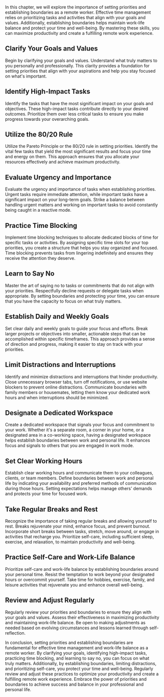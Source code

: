 
In this chapter, we will explore the importance of setting priorities and establishing boundaries as a remote worker. Effective time management relies on prioritizing tasks and activities that align with your goals and values. Additionally, establishing boundaries helps maintain work-life balance and protect your time and well-being. By mastering these skills, you can maximize productivity and create a fulfilling remote work experience.

Clarify Your Goals and Values
-----------------------------

Begin by clarifying your goals and values. Understand what truly matters to you personally and professionally. This clarity provides a foundation for setting priorities that align with your aspirations and help you stay focused on what's important.

Identify High-Impact Tasks
--------------------------

Identify the tasks that have the most significant impact on your goals and objectives. These high-impact tasks contribute directly to your desired outcomes. Prioritize them over less critical tasks to ensure you make progress towards your overarching goals.

Utilize the 80/20 Rule
----------------------

Utilize the Pareto Principle or the 80/20 rule in setting priorities. Identify the vital few tasks that yield the most significant results and focus your time and energy on them. This approach ensures that you allocate your resources effectively and achieve maximum productivity.

Evaluate Urgency and Importance
-------------------------------

Evaluate the urgency and importance of tasks when establishing priorities. Urgent tasks require immediate attention, while important tasks have a significant impact on your long-term goals. Strike a balance between handling urgent matters and working on important tasks to avoid constantly being caught in a reactive mode.

Practice Time Blocking
----------------------

Implement time blocking techniques to allocate dedicated blocks of time for specific tasks or activities. By assigning specific time slots for your top priorities, you create a structure that helps you stay organized and focused. Time blocking prevents tasks from lingering indefinitely and ensures they receive the attention they deserve.

Learn to Say No
---------------

Master the art of saying no to tasks or commitments that do not align with your priorities. Respectfully decline requests or delegate tasks when appropriate. By setting boundaries and protecting your time, you can ensure that you have the capacity to focus on what truly matters.

Establish Daily and Weekly Goals
--------------------------------

Set clear daily and weekly goals to guide your focus and efforts. Break larger projects or objectives into smaller, actionable steps that can be accomplished within specific timeframes. This approach provides a sense of direction and progress, making it easier to stay on track with your priorities.

Limit Distractions and Interruptions
------------------------------------

Identify and minimize distractions and interruptions that hinder productivity. Close unnecessary browser tabs, turn off notifications, or use website blockers to prevent online distractions. Communicate boundaries with family members or housemates, letting them know your dedicated work hours and when interruptions should be minimized.

Designate a Dedicated Workspace
-------------------------------

Create a dedicated workspace that signals your focus and commitment to your work. Whether it's a separate room, a corner in your home, or a designated area in a co-working space, having a designated workspace helps establish boundaries between work and personal life. It enhances focus and signals to others that you are engaged in work mode.

Set Clear Working Hours
-----------------------

Establish clear working hours and communicate them to your colleagues, clients, or team members. Define boundaries between work and personal life by indicating your availability and preferred methods of communication during those hours. Setting expectations helps manage others' demands and protects your time for focused work.

Take Regular Breaks and Rest
----------------------------

Recognize the importance of taking regular breaks and allowing yourself to rest. Breaks rejuvenate your mind, enhance focus, and prevent burnout. Incorporate short breaks between tasks, stretch, move around, or engage in activities that recharge you. Prioritize self-care, including sufficient sleep, exercise, and relaxation, to maintain productivity and well-being.

Practice Self-Care and Work-Life Balance
----------------------------------------

Prioritize self-care and work-life balance by establishing boundaries around your personal time. Resist the temptation to work beyond your designated hours or overcommit yourself. Take time for hobbies, exercise, family, and leisure activities that rejuvenate you and enhance overall well-being.

Review and Adjust Regularly
---------------------------

Regularly review your priorities and boundaries to ensure they align with your goals and values. Assess their effectiveness in maximizing productivity and maintaining work-life balance. Be open to making adjustments as needed based on evolving circumstances and lessons learned through self-reflection.

In conclusion, setting priorities and establishing boundaries are fundamental for effective time management and work-life balance as a remote worker. By clarifying your goals, identifying high-impact tasks, practicing time blocking, and learning to say no, you can focus on what truly matters. Additionally, by establishing boundaries, limiting distractions, and prioritizing self-care, you protect your time and well-being. Regularly review and adjust these practices to optimize your productivity and create a fulfilling remote work experience. Embrace the power of priorities and boundaries to achieve success and balance in your professional and personal life.
